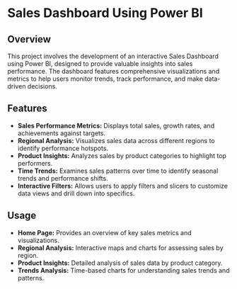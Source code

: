 # Sales Dashboard Using Power BI

## Overview

This project involves the development of an interactive Sales Dashboard using Power BI, designed to provide valuable insights into sales performance. The dashboard features comprehensive visualizations and metrics to help users monitor trends, track performance, and make data-driven decisions.

## Features

- **Sales Performance Metrics:** Displays total sales, growth rates, and achievements against targets.
- **Regional Analysis:** Visualizes sales data across different regions to identify performance hotspots.
- **Product Insights:** Analyzes sales by product categories to highlight top performers.
- **Time Trends:** Examines sales patterns over time to identify seasonal trends and performance shifts.
- **Interactive Filters:** Allows users to apply filters and slicers to customize data views and drill down into specifics.

## Usage

- **Home Page:** Provides an overview of key sales metrics and visualizations.
- **Regional Analysis:** Interactive maps and charts for assessing sales by region.
- **Product Insights:** Detailed analysis of sales data by product category.
- **Trends Analysis:** Time-based charts for understanding sales trends and patterns.

